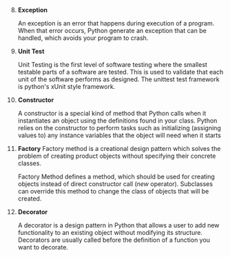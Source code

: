 

8. **Exception**

	An exception is an error that happens during execution of a program. When that error occurs, Python generate an exception that can be handled, which avoids your program to crash.

9. **Unit Test**

	Unit Testing is the first level of software testing where the smallest testable parts of a software are tested. This is used to validate that each unit of the software performs as designed. The unittest test framework is python's xUnit style framework.

10. **Constructor**

	A constructor is a special kind of method that Python calls when it instantiates an object using the definitions found in your class. Python relies on the constructor to perform tasks such as initializing (assigning values to) any instance variables that the object will need when it starts

11. **Factory**
	Factory method is a creational design pattern which solves the problem of creating product objects without specifying their concrete classes.

	Factory Method defines a method, which should be used for creating objects instead of direct constructor call (_new_ operator). Subclasses can override this method to change the class of objects that will be created.

12. **Decorator**

	A decorator is a design pattern in Python that allows a user to add new functionality to an existing object without modifying its structure. Decorators are usually called before the definition of a function you want to decorate.
